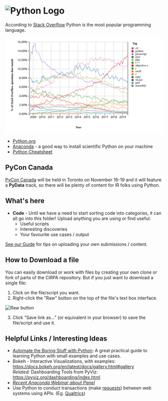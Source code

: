 # <img src="https://www.python.org/static/community_logos/python-logo-master-v3-TM.png" alt="Python Logo" title="Python" width="250"/>

According to [Stack Overflow](https://insights.stackoverflow.com/trends?tags=java%2Cc%2Cc%2B%2B%2Cpython%2Cc%23%2Cvb.net%2Cjavascript%2Cassembly%2Cphp%2Cperl%2Cruby%2Cvb%2Cswift%2Cr%2Cobjective-c) Python is the most popular programming language.

![Programming Language Graph](stack_overflow_languages.svg)

* [Python.org](https://www.python.org/)
* [Anaconda](https://www.anaconda.com/) - a good way to install scientific Python on your machine
* [Python Cheatsheet](https://github.com/BisratYalew/python-cheatsheet)

## PyCon Canada

[PyCon Canada](https://2019.pycon.ca/) will be held in Toronto on November 16-19
and it will feature a **PyData** track,
so there will be plenty of content for IR folks using Python.

## What's here
* **Code** - Until we have a need to start sorting code into categories, it can all go into this folder! Upload anything you are using or find useful.
  * Useful scripts
  * Interesting discoveries
  * Your favourite use cases / output
  
[See our Guide](https://github.com/Sopwith/IR/blob/master/Guide.md#how-to-contribute-your-own-creations) for tips on uploading your own submissions / content. 

## How to Download a file
You can easily download or work with files by creating your own clone or fork of parts of the CIRPA repository. But if you just want to download a single file:
1. Click on the file/script you want.
2. Right-click the "Raw" button on the top of the file's text box interface.

![Raw button](https://www.dropbox.com/s/fyt1qz0qeqjn0vf/GitHub-RawButton.png?raw=1)

3. Click "Save link as..." (or equivalent in your browser) to save the file/script and use it.
## Helpful Links / Interesting Ideas
* [Automate the Boring Stuff with Python](https://automatetheboringstuff.com/): A great practical guide to learning Python with small examples and use cases.
* Bokeh - Interactive Visualizations, with examples: https://docs.bokeh.org/en/latest/docs/gallery.html#gallery<br>
*Related:* Dashboarding Tools from PyViz: https://pyviz.org/dashboarding/index.html<br>
* *[Recent Anaconda Webinar about Panel](https://event.on24.com/interface/registration/autoreg/index.html?eventid=2044361&sessionid=1&key=9B446BD2ECD02D63B2CD6D0075D52A6C)*
* Use Python to conduct transactions (make [requests](https://realpython.com/python-requests/)) between web systems using APIs. (Eg. [Qualtrics](https://api.qualtrics.com/))
